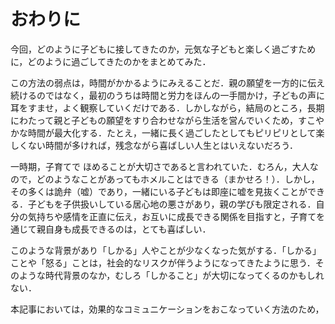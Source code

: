 # おわりに
今回，どのように子どもに接してきたのか，元気な子どもと楽しく過ごすために，どのように過ごしてきたのかをまとめてみた．

この方法の弱点は，時間がかかるようにみえることだ．親の願望を一方的に伝え続けるのではなく，最初のうちは時間と労力をほんの一手間かけ，子どもの声に耳をすませ，よく観察していくだけである．しかしながら，結局のところ，長期にわたって親と子どもの願望をすり合わせながら生活を営んでいくため，すこやかな時間が最大化する．たとえ，一緒に長く過ごしたとしてもピリピリとして楽しくない時間が多ければ，残念ながら喜ばしい人生とはいえないだろう．

一時期，子育てで ほめることが大切さであると言われていた．むろん，大人なので，どのようなことがあってもホメルことはできる（まかせろ！）．しかし，その多くは詭弁（嘘）であり，一緒にいる子どもは即座に嘘を見抜くことができる．子どもを子供扱いしている居心地の悪さがあり，親の学びも限定される．自分の気持ちや感情を正直に伝え，お互いに成長できる関係を目指すと，子育てを通じて親自身も成長できるのは，とても喜ばしい．

このような背景があり「しかる」人やことが少なくなった気がする．「しかる」ことや「怒る」ことは，社会的なリスクが伴うようになってきたように思う．そのような時代背景のなか，むしろ「しかること」が大切になってくるのかもしれない．

本記事においては，効果的なコミュニケーションをおこなっていく方法のため，
